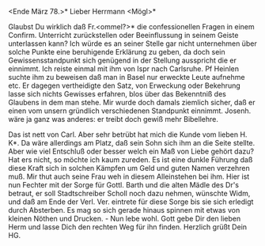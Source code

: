  <Ende März 78.>*
Lieber Herrmann <Mögl>*

Glaubst Du wirklich daß Fr.<ommel?>* die confessionellen Fragen in einem Confirm. Unterricht zurückstellen oder Beeinflussung in seinem Geiste unterlassen kann? Ich würde es an seiner Stelle gar nicht unternehmen über solche Punkte eine beruhigende Erklärung zu geben, da doch sein Gewissensstandpunkt sich genügend in der Stellung ausspricht die er einnimmt. Ich reiste einmal mit ihm von Ispr nach Carlsruhe. Pf Heinlen suchte ihm zu beweisen daß man in Basel nur erweckte Leute aufnehme etc. Er dagegen vertheidigte den Satz, von Erweckung oder Bekehrung lasse sich nichts Gewisses erfahren, blos über das Bekenntniß des Glaubens in dem man stehe. Mir wurde doch damals ziemlich sicher, daß er einen vom unsern gründlich verschiedenen Standpunkt einnimmt. Josenh. wäre ja ganz was anderes: er treibt doch gewiß mehr Bibellehre.

Das ist nett von Carl. Aber sehr betrübt hat mich die Kunde vom lieben H. K<aundinya>*. Da wäre allerdings am Platz, daß sein Sohn sich ihm an die Seite stellte. Aber wie viel Entschluß oder besser welch ein Maß von Liebe gehört dazu? Hat ers nicht, so möchte ich kaum zureden. Es ist eine dunkle Führung daß diese Kraft sich in solchen Kämpfen um Geld und guten Namen verzehren muß. Mir thut auch seine Frau weh in diesem Alleinstehen bei ihm. 
Hier ist nun Fechter mit der Sorge für Gottl. Barth und die alten Mädle des Dr's betraut, er soll Stadtschreiber Scholl noch dazu nehmen, wünschte Widm, und daß am Ende der Verl. Ver. eintrete für diese Sorge bis sie sich erledigt durch Absterben. Es mag so sich gerade hinaus spinnen mit etwas von kleinen Nöthen und Drucken. - Nun lebe wohl. Gott gebe Dir den lieben Herm und lasse Dich den rechten Weg für ihn finden. Herzlich grüßt  Dein HG.
